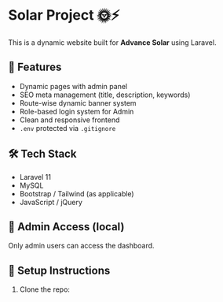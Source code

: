 # Solar Project 🌞⚡

This is a dynamic website built for **Advance Solar** using Laravel.

## 🚀 Features

- Dynamic pages with admin panel
- SEO meta management (title, description, keywords)
- Route-wise dynamic banner system
- Role-based login system for Admin
- Clean and responsive frontend
- `.env` protected via `.gitignore`

## 🛠 Tech Stack

- Laravel 11
- MySQL
- Bootstrap / Tailwind (as applicable)
- JavaScript / jQuery

## 🔐 Admin Access (local)

Only admin users can access the dashboard.

## 📂 Setup Instructions

1. Clone the repo:

